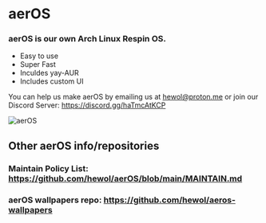 # aerOS
### aerOS is our own Arch Linux Respin OS.
* Easy to use
* Super Fast
* Inculdes yay-AUR 
* Includes custom UI

You can help us make aerOS by emailing us at hewol@proton.me or join our Discord Server: https://discord.gg/haTmcAtKCP

![aerOS](https://hewol.github.io/assets/img/aeros-pic.png)

## Other aerOS info/repositories

### Maintain Policy List: https://github.com/hewol/aerOS/blob/main/MAINTAIN.md
### aerOS wallpapers repo: https://github.com/hewol/aeros-wallpapers


